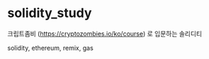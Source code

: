 # solidity_study

크립트좀비 (https://cryptozombies.io/ko/course) 로 입문하는 솔리디티

solidity, ethereum, remix, gas
